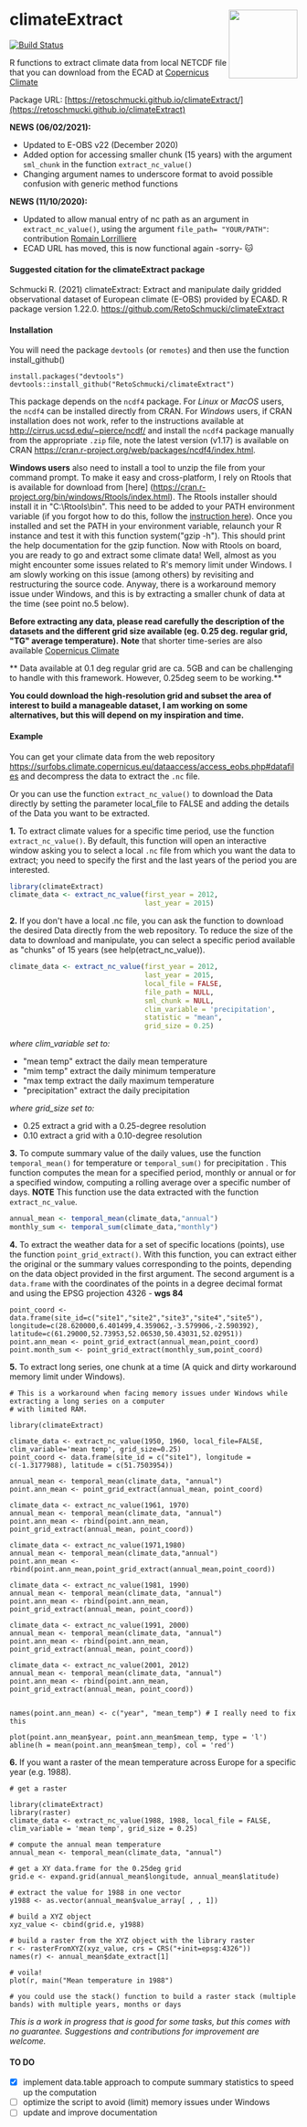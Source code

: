 # climateExtract <img src="man/figures/logo.png" align="right" alt="" width="120" />

<!-- badges: start -->
[![Build Status](https://travis-ci.com/RetoSchmucki/climateExtract.png?branch=master)](https://travis-ci.com/RetoSchmucki/climateExtract)
<!-- badges: end -->

R functions to extract climate data from local NETCDF file that you can download from the
ECAD at [Copernicus Climate](https://surfobs.climate.copernicus.eu/dataaccess/access_eobs.php#datafiles)

Package URL: [https://retoschmucki.github.io/climateExtract/](https://retoschmucki.github.io/climateExtract)

**NEWS (06/02/2021):**
- Updated to E-OBS v22 (December 2020)
- Added option for accessing smaller chunk (15 years) with the argument `sml_chunk` in the function `extract_nc_value()`
- Changing argument names to underscore format to avoid possible confusion with generic method functions

**NEWS (11/10/2020):** 
- Updated to allow manual entry of nc path as an argument in `extract_nc_value()`, using the argument `file_path= "YOUR/PATH"`: contribution [Romain Lorrilliere](https://github.com/romainlorrilliere) 
- ECAD URL has moved, this is now functional again -sorry- :cat:

#### Suggested citation for the climateExtract package

Schmucki R. (2021) climateExtract: Extract and manipulate daily gridded observational dataset of European climate (E-OBS) provided by ECA&D. R package version 1.22.0. https://github.com/RetoSchmucki/climateExtract


#### Installation
You will need the package `devtools` (or `remotes`) and then use the function install_github()
```
install.packages("devtools")
devtools::install_github("RetoSchmucki/climateExtract")
```

This package depends on the `ncdf4` package. For *Linux* or *MacOS* users, the `ncdf4` can be installed directly from CRAN. For *Windows* users, if CRAN installation does not work, refer to the instructions available at http://cirrus.ucsd.edu/~pierce/ncdf/ and install the `ncdf4` package manually from the appropriate `.zip` file, note the latest version (v1.17) is available on CRAN https://cran.r-project.org/web/packages/ncdf4/index.html.

**Windows users** also need to install a tool to unzip the file from your command prompt. To make it easy and cross-platform, I rely on Rtools that is available for download from [here] (https://cran.r-project.org/bin/windows/Rtools/index.html). The Rtools installer should install it in "C:\Rtools\bin". This need to be added to your PATH environment variable (if you forgot how to do this, follow the [instruction here](http://www.computerhope.com/issues/ch000549.htm)). Once you installed and set the PATH in your environment variable, relaunch your R instance and test it with this function system("gzip -h"). This should print the help documentation for the gzip function. Now with Rtools on board, you are ready to go and extract some climate data! Well, almost as you might encounter some issues related to R's memory limit under Windows. I am slowly working on this issue (among others) by revisiting and restructuring the source code. Anyway, there is a workaround memory issue under Windows, and this is by extracting a smaller chunk of data at the time (see point no.5 below).


**Before extracting any data, please read carefully the description of the datasets and the different grid size available (eg. 0.25 deg. regular grid, "TG" average temperature).**
**Note** that shorter time-series are also available [Copernicus Climate](https://surfobs.climate.copernicus.eu/dataaccess/access_eobs.php#datafiles)

** Data available at 0.1 deg regular grid are ca. 5GB and can be challenging to handle with this framework. However, 0.25deg seem to be working.**

**You could download the high-resolution grid and subset the area of interest to build a manageable dataset, I am working on some alternatives, but this will depend on my inspiration and time.**

#### Example

You can get your climate data from the web repository https://surfobs.climate.copernicus.eu/dataaccess/access_eobs.php#datafiles and decompress the data to extract the `.nc` file.

Or you can use the function `extract_nc_value()` to download the Data directly by setting the parameter local_file to FALSE and adding the details of the Data you want to be extracted.

**1.** To extract climate values for a specific time period, use the function `extract_nc_value()`. By default, this function will open an interactive window asking you to select a local `.nc` file from which you want the data to extract; you need to specify the first and the last years of the period you are interested.
```R
library(climateExtract)
climate_data <- extract_nc_value(first_year = 2012,
                                 last_year = 2015)
```
**2.** If you don't have a local .nc file, you can ask the function to download the desired Data directly from the web repository. To reduce the size of the data to download and manipulate, you can select a specific period available as "chunks" of 15 years (see help(etract_nc_value)).

```R
climate_data <- extract_nc_value(first_year = 2012, 
                                 last_year = 2015,
                                 local_file = FALSE,
                                 file_path = NULL, 
                                 sml_chunk = NULL,
                                 clim_variable = 'precipitation',
                                 statistic = "mean",
                                 grid_size = 0.25)

```

*where clim_variable set to:*
* "mean temp" extract the daily mean temperature
* "mim temp" extract the daily minimum temperature
* "max temp extract the daily maximum temperature
* "precipitation" extract the daily precipitation

*where grid_size set to:*
* 0.25 extract a grid with a 0.25-degree resolution
* 0.10 extract a grid with a 0.10-degree resolution

**3.** To compute summary value of the daily values, use the function `temporal_mean()` for temperature or `temporal_sum()` for precipitation . This function computes the mean for a specified period, monthly or annual or for a specified window, computing a rolling average over a specific number of days. **NOTE** This function use the data extracted with the function `extract_nc_value`.

```R
annual_mean <- temporal_mean(climate_data,"annual")
monthly_sum <- temporal_sum(climate_data,"monthly")
```
**4.** To extract the weather data for a set of specific locations (points), use the function `point_grid_extract()`. With this function, you can extract either the original or the summary values corresponding to the points, depending on the data object provided in the first argument. The second argument is a `data.frame` with the coordinates of the points in a degree decimal format and using the EPSG projection 4326 - **wgs 84**

```
point_coord <- data.frame(site_id=c("site1","site2","site3","site4","site5"), longitude=c(28.620000,6.401499,4.359062,-3.579906,-2.590392), latitude=c(61.29000,52.73953,52.06530,50.43031,52.02951))
point.ann_mean <- point_grid_extract(annual_mean,point_coord)
point.month_sum <- point_grid_extract(monthly_sum,point_coord)
```

**5.** To extract long series, one chunk at a time (A quick and dirty workaround memory limit under Windows).
```
# This is a workaround when facing memory issues under Windows while extracting a long series on a computer
# with limited RAM.

library(climateExtract)

climate_data <- extract_nc_value(1950, 1960, local_file=FALSE, clim_variable='mean temp', grid_size=0.25)
point_coord <- data.frame(site_id = c("site1"), longitude = c(-1.3177988), latitude = c(51.7503954))

annual_mean <- temporal_mean(climate_data, "annual")
point.ann_mean <- point_grid_extract(annual_mean, point_coord)

climate_data <- extract_nc_value(1961, 1970)
annual_mean <- temporal_mean(climate_data, "annual")
point.ann_mean <- rbind(point.ann_mean, point_grid_extract(annual_mean, point_coord))

climate_data <- extract_nc_value(1971,1980)
annual_mean <- temporal_mean(climate_data,"annual")
point.ann_mean <- rbind(point.ann_mean,point_grid_extract(annual_mean,point_coord))

climate_data <- extract_nc_value(1981, 1990)
annual_mean <- temporal_mean(climate_data, "annual")
point.ann_mean <- rbind(point.ann_mean, point_grid_extract(annual_mean, point_coord))

climate_data <- extract_nc_value(1991, 2000)
annual_mean <- temporal_mean(climate_data, "annual")
point.ann_mean <- rbind(point.ann_mean, point_grid_extract(annual_mean, point_coord))

climate_data <- extract_nc_value(2001, 2012)
annual_mean <- temporal_mean(climate_data, "annual")
point.ann_mean <- rbind(point.ann_mean, point_grid_extract(annual_mean, point_coord))


names(point.ann_mean) <- c("year", "mean_temp") # I really need to fix this

plot(point.ann_mean$year, point.ann_mean$mean_temp, type = 'l')
abline(h = mean(point.ann_mean$mean_temp), col = 'red')
```

**6.** If you want a raster of the mean temperature across Europe for a specific year (e.g. 1988).
```
# get a raster

library(climateExtract)
library(raster)
climate_data <- extract_nc_value(1988, 1988, local_file = FALSE, clim_variable = 'mean temp', grid_size = 0.25)

# compute the annual mean temperature
annual_mean <- temporal_mean(climate_data, "annual")

# get a XY data.frame for the 0.25deg grid
grid.e <- expand.grid(annual_mean$longitude, annual_mean$latitude)

# extract the value for 1988 in one vector
y1988 <- as.vector(annual_mean$value_array[ , , 1])

# build a XYZ object
xyz_value <- cbind(grid.e, y1988)

# build a raster from the XYZ object with the library raster
r <- rasterFromXYZ(xyz_value, crs = CRS("+init=epsg:4326"))
names(r) <- annual_mean$date_extract[1]

# voila!
plot(r, main("Mean temperature in 1988")

# you could use the stack() function to build a raster stack (multiple bands) with multiple years, months or days

```

*This is a work in progress that is good for some tasks, but this comes with no guarantee. Suggestions and contributions for improvement are welcome.*

#### TO DO
- [x] implement data.table approach to compute summary statistics to speed up the computation 
- [ ] optimize the script to avoid (limit) memory issues under Windows
- [ ] update and improve documentation

